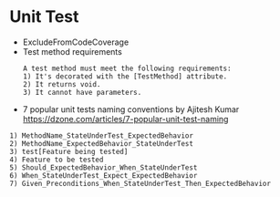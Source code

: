 # Unit Test
- ExcludeFromCodeCoverage
- Test method requirements
  ```
  A test method must meet the following requirements:
  1) It's decorated with the [TestMethod] attribute.
  2) It returns void.
  3) It cannot have parameters.
  ```
 - 7 popular unit tests naming conventions by Ajitesh Kumar
 https://dzone.com/articles/7-popular-unit-test-naming
  ``` 
  1) MethodName_StateUnderTest_ExpectedBehavior
  2) MethodName_ExpectedBehavior_StateUnderTest
  3) test[Feature being tested]
  4) Feature to be tested
  5) Should_ExpectedBehavior_When_StateUnderTest
  6) When_StateUnderTest_Expect_ExpectedBehavior
  7) Given_Preconditions_When_StateUnderTest_Then_ExpectedBehavior
  ```
